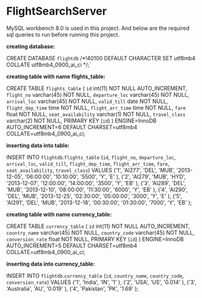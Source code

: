 # FlightSearchServer

MySQL workbench 8.0 is used in this project. And below are the required sql queries to run before running this project.

**creating database:**

CREATE DATABASE `flightdb` /*!40100 DEFAULT CHARACTER SET utf8mb4 COLLATE utf8mb4_0900_ai_ci */;`


**creating table with name flights_table:**

CREATE TABLE `flights_table` (
  `id` int(11) NOT NULL AUTO_INCREMENT,
  `flight_no` varchar(45) NOT NULL,
  `departure_loc` varchar(45) NOT NULL,
  `arrival_loc` varchar(45) NOT NULL,
  `valid_till` date NOT NULL,
  `flight_dep_time` time NOT NULL,
  `flight_arr_time` time NOT NULL,
  `fare` float NOT NULL,
  `seat_availability` varchar(1) NOT NULL,
  `travel_class` varchar(2) NOT NULL,
  PRIMARY KEY (`id`)
) ENGINE=InnoDB AUTO_INCREMENT=6 DEFAULT CHARSET=utf8mb4 COLLATE=utf8mb4_0900_ai_ci;


**inserting data into table:**

INSERT INTO `flightdb`.`flights_table`
(`id`,
`flight_no`,
`departure_loc`,
`arrival_loc`,
`valid_till`,
`flight_dep_time`,
`flight_arr_time`,
`fare`,
`seat_availability`,
`travel_class`)
VALUES
('1', 'AI277', 'DEL', 'MUB', '2013-12-05', '06:00:00', '10:10:00', '5500', 'Y', 'E'
),
('2', 'AI279', 'MUB', 'HYD', '2013-12-07', '12:00:00', '14:00:00', '3500', 'Y', 'EB'
),
('3', 'AI289', 'DEL', 'MUB', '2013-12-10', '08:00:00', '11:30:00', '6000', 'Y', 'EB'
),
('4', 'AI290', 'DEL', 'MUB', '2013-12-25', '02:30:00', '05:00:00', '3000', 'Y', 'E'
),
('5', 'AI291', 'DEL', 'MUB', '2013-12-18', '00:30:00', '01:30:00', '7000', 'Y', 'EB'
);


**creating table with name currency_table:**

CREATE TABLE `currency_table` (
  `id` int(11) NOT NULL AUTO_INCREMENT,
  `country_name` varchar(45) NOT NULL,
  `country_code` varchar(45) NOT NULL,
  `conversion_rate` float NOT NULL,
  PRIMARY KEY (`id`)
) ENGINE=InnoDB AUTO_INCREMENT=5 DEFAULT CHARSET=utf8mb4 COLLATE=utf8mb4_0900_ai_ci;


**inserting data into currency_table:**

INSERT INTO `flightdb`.`currency_table`
(`id`,
`country_name`,
`country_code`,
`conversion_rate`)
VALUES
('1', 'India', 'IN', '1'
),
('2', 'USA', 'US', '0.014'
),
('3', 'Australia', 'AU', '0.019'
),
('4', 'Pakistan', 'PK', '1.69'
);
